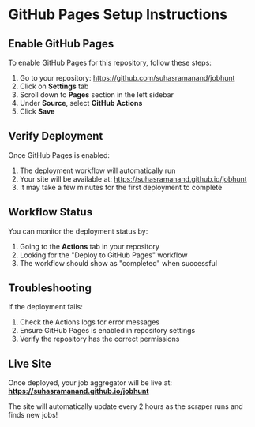 # GitHub Pages Setup Instructions

## Enable GitHub Pages

To enable GitHub Pages for this repository, follow these steps:

1. Go to your repository: https://github.com/suhasramanand/jobhunt
2. Click on **Settings** tab
3. Scroll down to **Pages** section in the left sidebar
4. Under **Source**, select **GitHub Actions**
5. Click **Save**

## Verify Deployment

Once GitHub Pages is enabled:

1. The deployment workflow will automatically run
2. Your site will be available at: https://suhasramanand.github.io/jobhunt
3. It may take a few minutes for the first deployment to complete

## Workflow Status

You can monitor the deployment status by:
1. Going to the **Actions** tab in your repository
2. Looking for the "Deploy to GitHub Pages" workflow
3. The workflow should show as "completed" when successful

## Troubleshooting

If the deployment fails:
1. Check the Actions logs for error messages
2. Ensure GitHub Pages is enabled in repository settings
3. Verify the repository has the correct permissions

## Live Site

Once deployed, your job aggregator will be live at:
**https://suhasramanand.github.io/jobhunt**

The site will automatically update every 2 hours as the scraper runs and finds new jobs!
